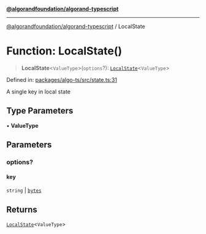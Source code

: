 [**@algorandfoundation/algorand-typescript**](../README.md)

***

[@algorandfoundation/algorand-typescript](../README.md) / LocalState

# Function: LocalState()

> **LocalState**\<`ValueType`\>(`options`?): [`LocalState`](../type-aliases/LocalState.md)\<`ValueType`\>

Defined in: [packages/algo-ts/src/state.ts:31](https://github.com/algorandfoundation/puya-ts/blob/5bdb536fcbeffa6fe079b274d09cae785c8fb7b7/packages/algo-ts/src/state.ts#L31)

A single key in local state

## Type Parameters

• **ValueType**

## Parameters

### options?

#### key

`string` \| [`bytes`](../type-aliases/bytes.md)

## Returns

[`LocalState`](../type-aliases/LocalState.md)\<`ValueType`\>
